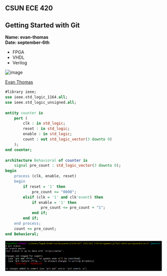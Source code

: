 **CSUN ECE 420**  
-
**Getting Started with Git**  
-
**Name: evan-thomas**  
**Date: september-6th**  

* FPGA  
* VHDL  
* Verilog  

![image](https://user-images.githubusercontent.com/89795951/131444871-6f6b6e98-cb00-4c51-a923-073115d7ef8d.png)  

[Evan Thomas](https://github.com/csun-ece/fa21-e420-assignment0-ce-ET)  
```VHDL
#library ieee;
use ieee.std_logic_1164.all;
use ieee.std_logic_unsigned.all;

entity counter is
    port (
        clk : in std_logic;
        reset : in std_logic;
        enable : in std_logic;
        count : out std_logic_vector(3 downto 0)
    );
end counter;

architecture Behavioral of counter is
    signal pre_count : std_logic_vector(3 downto 0);
begin
    process (clk, enable, reset)
    begin
        if reset = '1' then
            pre_count <= "0000";
        elsif (clk = '1' and clk'event) then
            if enable = '1' then
                pre_count <= pre_count + "1";
            end if;
        end if;
    end process;
    count <= pre_count;
end Behavioral;
```  
![image](./img/git_stat.png)
